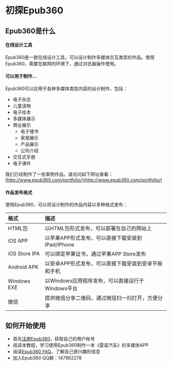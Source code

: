 # 初探Epub360

## Epub360是什么

#### 在线设计工具

Epub360是一款在线设计工具，可以设计制作多媒体交互类型的作品。使用Epub360，需要在联网的环境下，通过浏览器操作使用。

#### 可以用于制作...

Epub360可以应用于各种多媒体类型内容的设计制作，包括：

- 电子杂志
- 儿童读物
- 电子绘本
- 多媒体展示
- 商业展示
  -  电子楼书
  -  家居展示
  -  产品展示
  -  公司介绍
- 交互式手册
- 电子课件

我们已经制作了一些案例作品，请访问如下网址查看：
[http://www.epub360.com/portfolio/](http://www.epub360.com/portfolio/)

#### 作品发布格式

使用Epub360，可以将设计制作的作品内容以多种格式发布：

| 格式       | 描述 |
| :--------  | :--------|
| HTML包     | 以HTML包形式发布，可以部署在自己的网站上 |
| iOS APP    | 以苹果APP形式发布，可以直接下载安装到IPad/IPhone |
| iOS Store IPA    | 可以绑定苹果证书，通过苹果APP Store发布 |
| Android APK| 以安卓APP形式发布，可以直接下载安装到安卓平板和手机 |
| Windows EXE| 以Windows应用程序发布，可以直接运行于Windows平台 |
| 微信       | 提供微信分享二维码，通过微信扫一扫打开，方便分享 |

## 如何开始使用

- 首先[注册Epub360](http://www.epub360.com/accounts/register/)，获取自己的用户帐号
- 阅读本教程，学习使用Epub360制作一本《雷诺汽车》的多媒体APP
- 阅读[Epub360 FAQ](http://www.epub360.com/faq/)，了解自己感兴趣的信息
- 加入Epub360 QQ群：147962278
